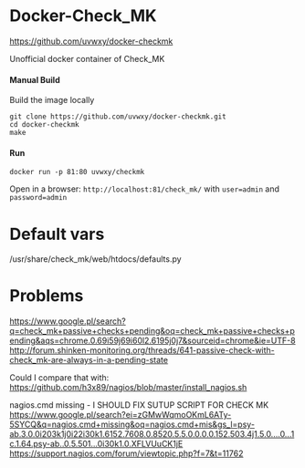 # Docker-Check_MK
https://github.com/uvwxy/docker-checkmk

Unofficial docker container of Check_MK

####  Manual Build
Build the image locally

```
git clone https://github.com/uvwxy/docker-checkmk.git
cd docker-checkmk
make
```

#### Run

```
docker run -p 81:80 uvwxy/checkmk
```

Open in a browser:
 `http://localhost:81/check_mk/` with `user=admin` and `password=admin`


 # Default vars
 /usr/share/check_mk/web/htdocs/defaults.py


# Problems
https://www.google.pl/search?q=check_mk+passive+checks+pending&oq=check_mk+passive+checks+pending&aqs=chrome.0.69i59j69i60l2.6195j0j7&sourceid=chrome&ie=UTF-8
http://forum.shinken-monitoring.org/threads/641-passive-check-with-check_mk-are-always-in-a-pending-state

Could I compare that with:
https://github.com/h3x89/nagios/blob/master/install_nagios.sh

nagios.cmd missing - I SHOULD FIX SUTUP SCRIPT FOR CHECK MK
https://www.google.pl/search?ei=zGMwWqmoOKmL6ATy-5SYCQ&q=nagios.cmd+missing&oq=nagios.cmd+mis&gs_l=psy-ab.3.0.0i203k1j0i22i30k1.6152.7608.0.8520.5.5.0.0.0.0.152.503.4j1.5.0....0...1c.1.64.psy-ab..0.5.501...0i30k1.0.XFLVUuCK1jE
https://support.nagios.com/forum/viewtopic.php?f=7&t=11762
